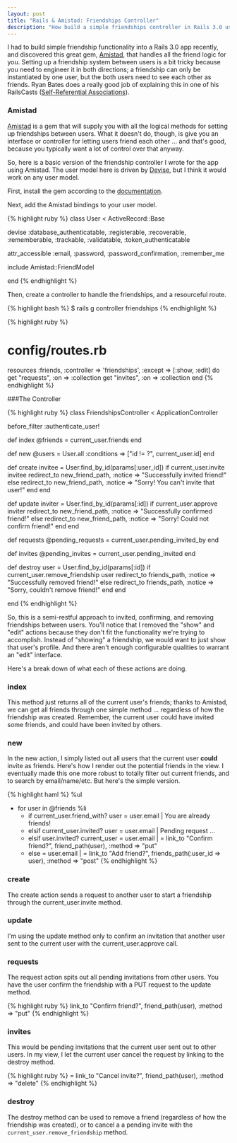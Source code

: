 ```yaml
---
layout: post
title: "Rails & Amistad: Friendships Controller"
description: "How build a simple friendships controller in Rails 3.0 using the awesome Amistad gem."
---
```


I had to build simple friendship functionality into a Rails 3.0 app recently, and discovered this great gem, <a href="https://github.com/raw1z/amistad">Amistad</a>, that handles all the friend logic for you. Setting up a friendship system between users is a bit tricky because you need to engineer it in both directions; a friendship can only be instantiated by one user, but the both users need to see each other as friends. Ryan Bates does a really good job of explaining this in one of his RailsCasts (<a href="http://railscasts.com/episodes/163-self-referential-association">Self-Referential Associations</a>).

<!--break-->

### Amistad

<a href="https://github.com/raw1z/amistad">Amistad</a> is a gem that will supply you with all the logical methods for setting up friendships between users. What it doesn't do, though, is give you an interface or controller for letting users friend each other ... and that's good, because you typically want a lot of control over that anyway.

So, here is a basic version of the friendship controller I wrote for the app using Amistad. The user model here is driven by <a href="https://github.com/plataformatec/devise">Devise</a>, but I think it would work on any user model.

First, install the gem according to the <a href="https://github.com/raw1z/amistad#readme">documentation</a>.

Next, add the Amistad bindings to your user model.

{% highlight ruby %}
class User < ActiveRecord::Base

  devise :database_authenticatable, :registerable,
    :recoverable, :rememberable, :trackable, :validatable, :token_authenticatable

  attr_accessible :email, :password, :password_confirmation, :remember_me

  include Amistad::FriendModel

end
{% endhighlight %}

Then, create a controller to handle the friendships, and a resourceful route.

{% highlight bash %}
$ rails g controller friendships
{% endhighlight %}

{% highlight ruby %}
# config/routes.rb
resources :friends, :controller => 'friendships', :except => [:show, :edit] do
  get "requests", :on => :collection
  get "invites", :on => :collection
end
{% endhighlight %}

###The Controller

{% highlight ruby %}
class FriendshipsController < ApplicationController

  before_filter :authenticate_user!

  def index
    @friends = current_user.friends
  end

  def new
    @users = User.all :conditions => ["id != ?", current_user.id]
  end

  def create
    invitee = User.find_by_id(params[:user_id])
    if current_user.invite invitee
      redirect_to new_friend_path, :notice => "Successfully invited friend!"
    else
      redirect_to new_friend_path, :notice => "Sorry! You can't invite that user!"
    end
  end

  def update
    inviter = User.find_by_id(params[:id])
    if current_user.approve inviter
      redirect_to new_friend_path, :notice => "Successfully confirmed friend!"
    else
      redirect_to new_friend_path, :notice => "Sorry! Could not confirm friend!"
    end
  end

  def requests
    @pending_requests = current_user.pending_invited_by
  end

  def invites
    @pending_invites = current_user.pending_invited
  end

  def destroy
    user = User.find_by_id(params[:id])
    if current_user.remove_friendship user
      redirect_to friends_path, :notice => "Successfully removed friend!"
    else
      redirect_to friends_path, :notice => "Sorry, couldn't remove friend!"
    end
  end

end
{% endhighlight %}

So, this is a semi-restful approach to invited, confirming, and removing friendships between users. You'll notice that I removed the "show" and "edit" actions because they don't fit the functionality we're trying to accomplish. Instead of "showing" a friendship, we would want to just show that user's profile. And there aren't enough configurable qualities to warrant an "edit" interface.

Here's a break down of what each of these actions are doing.

### index

This method just returns all of the current user's friends; thanks to Amistad, we can get all friends through one simple method ... regardless of how the friendship was created. Remember, the current user could have invited some friends, and could have been invited by others.

### new

In the new action, I simply listed out all users that the current user <strong>could</strong> invite as friends. Here's how I render out the potential friends in the view. I eventually made this one more robust to totally filter out current friends, and to search by email/name/etc. But here's the simple version.

{% highlight haml %}
%ul
  - for user in @friends
    %li
      - if current_user.friend_with? user
        = user.email
        |
        You are already friends!
      - elsif current_user.invited? user
        = user.email
        |
        Pending request ...
      - elsif user.invited? current_user
        = user.email
        |
        = link_to "Confirm friend?", friend_path(user), :method => "put"
      - else
        = user.email
        |
        = link_to "Add friend?", friends_path(:user_id => user), :method => "post"
{% endhighlight %}

### create

The create action sends a request to another user to start a friendship through the current_user.invite method.

### update

I'm using the update method only to confirm an invitation that another user sent to the current user with the current_user.approve call.

### requests

The request action spits out all pending invitations from other users. You have the user confirm the friendship with a PUT request to the update method.

{% highlight ruby %}
link_to "Confirm friend?", friend_path(user), :method => "put"
{% endhighlight %}

### invites

This would be pending invitations that the current user sent out to other users. In my view, I let the current user cancel the request by linking to the destroy method.

{% highlight ruby %}
= link_to "Cancel invite?", friend_path(user), :method => "delete"
{% endhighlight %}

### destroy

The destroy method can be used to remove a friend (regardless of how the friendship was created), or to cancel a a pending invite with the `current_user.remove_friendship` method.





